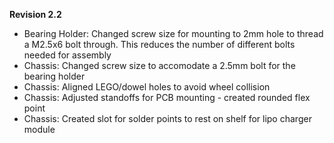 **Revision 2.2**

- Bearing Holder: Changed screw size for mounting to 2mm hole to thread a M2.5x6 bolt through. This reduces the number of different bolts needed for assembly
- Chassis: Changed screw size to accomodate a 2.5mm bolt for the bearing holder
- Chassis: Aligned LEGO/dowel holes to avoid wheel collision
- Chassis: Adjusted standoffs for PCB mounting - created rounded flex point
- Chassis: Created slot for solder points to rest on shelf for lipo charger module